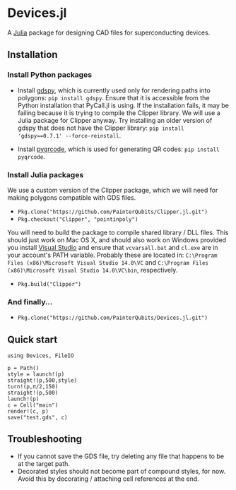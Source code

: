 # Devices.jl

A [Julia](http://julialang.org) package for designing CAD files for superconducting devices.

## Installation

### Install Python packages

+ Install [gdspy](http://gdspy.readthedocs.org), which is currently used only
for rendering paths into polygons: `pip install gdspy`. Ensure that it is accessible
from the Python installation that PyCall.jl is using. If the installation fails,
it may be failing because it is trying to compile the Clipper library. We will
use a Julia package for Clipper anyway. Try installing an older version of gdspy
that does not have the Clipper library: `pip install 'gdspy==0.7.1' --force-reinstall`.

+ Install [pyqrcode](https://github.com/mnooner256/pyqrcode), which is used for
generating QR codes: `pip install pyqrcode`.

### Install Julia packages

We use a custom version of the Clipper package, which we will need for making polygons
compatible with GDS files.

+ `Pkg.clone("https://github.com/PainterQubits/Clipper.jl.git")`
+ `Pkg.checkout("Clipper", "pointinpoly")`

You will need to build the package to compile shared library / DLL files.
This should just work on Mac OS X, and should also work on Windows provided you
install [Visual Studio](https://www.visualstudio.com/en-us/visual-studio-homepage-vs.aspx)
and ensure that `vcvarsall.bat` and `cl.exe` are in your
account's PATH variable. Probably these are located in:
`C:\Program Files (x86)\Microsoft Visual Studio 14.0\VC` and
`C:\Program Files (x86)\Microsoft Visual Studio 14.0\VC\bin`, respectively.

+ `Pkg.build("Clipper")`

### And finally...

+ `Pkg.clone("https://github.com/PainterQubits/Devices.jl.git")`

## Quick start

```
using Devices, FileIO

p = Path()
style = launch!(p)
straight!(p,500,style)
turn!(p,π/2,150)
straight!(p,500)
launch!(p)
c = Cell("main")
render!(c, p)
save("test.gds", c)
```

## Troubleshooting

- If you cannot save the GDS file, try deleting any file that happens to be
at the target path.
- Decorated styles should not become part of compound styles, for now. Avoid
this by decorating / attaching cell references at the end.
